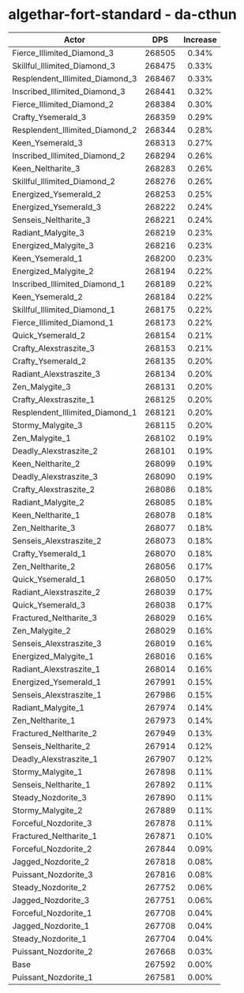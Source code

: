# algethar-fort-standard - da-cthun
| Actor | DPS | Increase |
|---|:---:|:---:|
|Fierce_Illimited_Diamond_3|268505|0.34%|
|Skillful_Illimited_Diamond_3|268475|0.33%|
|Resplendent_Illimited_Diamond_3|268467|0.33%|
|Inscribed_Illimited_Diamond_3|268441|0.32%|
|Fierce_Illimited_Diamond_2|268384|0.30%|
|Crafty_Ysemerald_3|268359|0.29%|
|Resplendent_Illimited_Diamond_2|268344|0.28%|
|Keen_Ysemerald_3|268313|0.27%|
|Inscribed_Illimited_Diamond_2|268294|0.26%|
|Keen_Neltharite_3|268283|0.26%|
|Skillful_Illimited_Diamond_2|268276|0.26%|
|Energized_Ysemerald_2|268253|0.25%|
|Energized_Ysemerald_3|268222|0.24%|
|Senseis_Neltharite_3|268221|0.24%|
|Radiant_Malygite_3|268219|0.23%|
|Energized_Malygite_3|268216|0.23%|
|Keen_Ysemerald_1|268200|0.23%|
|Energized_Malygite_2|268194|0.22%|
|Inscribed_Illimited_Diamond_1|268189|0.22%|
|Keen_Ysemerald_2|268184|0.22%|
|Skillful_Illimited_Diamond_1|268175|0.22%|
|Fierce_Illimited_Diamond_1|268173|0.22%|
|Quick_Ysemerald_2|268154|0.21%|
|Crafty_Alexstraszite_3|268153|0.21%|
|Crafty_Ysemerald_2|268135|0.20%|
|Radiant_Alexstraszite_3|268134|0.20%|
|Zen_Malygite_3|268131|0.20%|
|Crafty_Alexstraszite_1|268125|0.20%|
|Resplendent_Illimited_Diamond_1|268121|0.20%|
|Stormy_Malygite_3|268115|0.20%|
|Zen_Malygite_1|268102|0.19%|
|Deadly_Alexstraszite_2|268101|0.19%|
|Keen_Neltharite_2|268099|0.19%|
|Deadly_Alexstraszite_3|268090|0.19%|
|Crafty_Alexstraszite_2|268086|0.18%|
|Radiant_Malygite_2|268085|0.18%|
|Keen_Neltharite_1|268078|0.18%|
|Zen_Neltharite_3|268077|0.18%|
|Senseis_Alexstraszite_2|268073|0.18%|
|Crafty_Ysemerald_1|268070|0.18%|
|Zen_Neltharite_2|268056|0.17%|
|Quick_Ysemerald_1|268050|0.17%|
|Radiant_Alexstraszite_2|268039|0.17%|
|Quick_Ysemerald_3|268038|0.17%|
|Fractured_Neltharite_3|268029|0.16%|
|Zen_Malygite_2|268029|0.16%|
|Senseis_Alexstraszite_3|268019|0.16%|
|Energized_Malygite_1|268016|0.16%|
|Radiant_Alexstraszite_1|268014|0.16%|
|Energized_Ysemerald_1|267991|0.15%|
|Senseis_Alexstraszite_1|267986|0.15%|
|Radiant_Malygite_1|267974|0.14%|
|Zen_Neltharite_1|267973|0.14%|
|Fractured_Neltharite_2|267949|0.13%|
|Senseis_Neltharite_2|267914|0.12%|
|Deadly_Alexstraszite_1|267907|0.12%|
|Stormy_Malygite_1|267898|0.11%|
|Senseis_Neltharite_1|267892|0.11%|
|Steady_Nozdorite_3|267890|0.11%|
|Stormy_Malygite_2|267889|0.11%|
|Forceful_Nozdorite_3|267878|0.11%|
|Fractured_Neltharite_1|267871|0.10%|
|Forceful_Nozdorite_2|267844|0.09%|
|Jagged_Nozdorite_2|267818|0.08%|
|Puissant_Nozdorite_3|267816|0.08%|
|Steady_Nozdorite_2|267752|0.06%|
|Jagged_Nozdorite_3|267751|0.06%|
|Forceful_Nozdorite_1|267708|0.04%|
|Jagged_Nozdorite_1|267708|0.04%|
|Steady_Nozdorite_1|267704|0.04%|
|Puissant_Nozdorite_2|267668|0.03%|
|Base|267592|0.00%|
|Puissant_Nozdorite_1|267581|0.00%|
